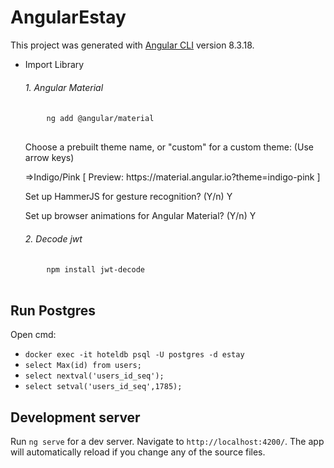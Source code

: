 # AngularEstay

This project was generated with [Angular CLI](https://github.com/angular/angular-cli) version 8.3.18.

<ul>
  <li> Import Library </li>
  <h6>1. Angular Material</h6>
  <pre>
    <code>ng add @angular/material</code>
  </pre>
  <p>Choose a prebuilt theme name, or "custom" for a custom theme: (Use arrow keys)</p>
  <p>=>Indigo/Pink        [ Preview: https://material.angular.io?theme=indigo-pink ]</p>
  <p>Set up HammerJS for gesture recognition? (Y/n) Y </p>
  <p>Set up browser animations for Angular Material? (Y/n) Y</p>
  
   <h6>2. Decode jwt</h6>
  <pre>
    <code>npm install jwt-decode</code>
  </pre>
</ul>

## Run Postgres
Open cmd:
<ul>
    <li><code>docker exec -it hoteldb psql -U postgres -d estay</code></li>
    <li><code>select Max(id) from users;</code></li>
    <li><code>select nextval('users_id_seq');</code></li>
    <li><code>select setval('users_id_seq',1785);</code></li>
</ul>

## Development server

Run `ng serve` for a dev server. Navigate to `http://localhost:4200/`. The app will automatically reload if you change any of the source files.

